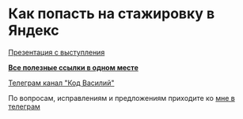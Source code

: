 # Как попасть на стажировку в Яндекс

[Презентация с выступления](./Как%20попасть%20на%20стажировку%20в%20Яндекс.pdf)

[**Все полезные ссылки в одном месте**](./LINKS.md)

[Телеграм канал "Код Василий"](https://t.me/code_vasilii)

По вопросам, исправлениям и предложениям приходите ко [мне в телеграм](https://t.me/drveles)
